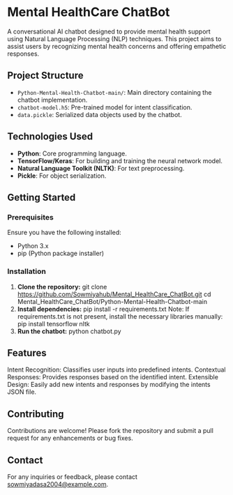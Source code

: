# Mental HealthCare ChatBot

A conversational AI chatbot designed to provide mental health support using Natural Language Processing (NLP) techniques. This project aims to assist users by recognizing mental health concerns and offering empathetic responses.

## Project Structure

- `Python-Mental-Health-Chatbot-main/`: Main directory containing the chatbot implementation.
- `chatbot-model.h5`: Pre-trained model for intent classification.
- `data.pickle`: Serialized data objects used by the chatbot.

## Technologies Used

- **Python**: Core programming language.
- **TensorFlow/Keras**: For building and training the neural network model.
- **Natural Language Toolkit (NLTK)**: For text preprocessing.
- **Pickle**: For object serialization.

## Getting Started

### Prerequisites

Ensure you have the following installed:

- Python 3.x
- pip (Python package installer)

### Installation

1. **Clone the repository:**
   git clone https://github.com/Sowmiyahub/Mental_HealthCare_ChatBot.git
   cd Mental_HealthCare_ChatBot/Python-Mental-Health-Chatbot-main
2. **Install dependencies:**
   pip install -r requirements.txt
   Note: If requirements.txt is not present, install the necessary libraries manually:
   pip install tensorflow nltk
3. **Run the chatbot:**
    python chatbot.py
## Features
Intent Recognition: Classifies user inputs into predefined intents.
Contextual Responses: Provides responses based on the identified intent.
Extensible Design: Easily add new intents and responses by modifying the intents JSON file.
## Contributing
Contributions are welcome! Please fork the repository and submit a pull request for any enhancements or bug fixes.
## Contact
For any inquiries or feedback, please contact sowmiyadasa2004@example.com.
